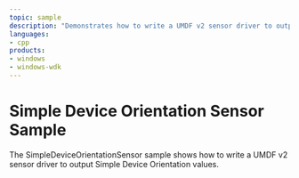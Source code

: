 ```yaml
---
topic: sample
description: "Demonstrates how to write a UMDF v2 sensor driver to output Simple Device Orientation values."
languages:
- cpp
products:
- windows
- windows-wdk
---
```


<!---
    name: Simple Device Orientation Sensor Sample
    platform: UMDF2
    language: cpp
    category: Sensors
    description: Demonstrates how to write a UMDF v2 sensor driver to output Simple Device Orientation values.
    samplefwlink: http://go.microsoft.com/fwlink/p/?LinkId=617960
--->

# Simple Device Orientation Sensor Sample

The SimpleDeviceOrientationSensor sample shows how to write a UMDF v2 sensor driver to output Simple Device Orientation values.